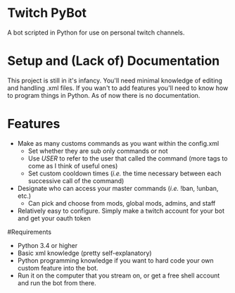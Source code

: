 # Twitch PyBot
A bot scripted in Python for use on personal twitch channels.

# Setup and (Lack of) Documentation
This project is still in it's infancy. You'll need minimal knowledge of editing and handling .xml files. If you wan't to add features you'll need to know how to program things in Python. As of now there is no documentation.

# Features
- Make as many customs commands as you want within the config.xml
  - Set whether they are sub only commands or not
  - Use ${USER}$ to refer to the user that called the command (more tags to come as I think of useful ones)
  - Set custom cooldown times (*i.e.* the time necessary between each successive call of the command)
- Designate who can access your master commands (*i.e.* !ban, !unban, etc.)
  - Can pick and choose from mods, global mods, admins, and staff
- Relatively easy to configure. Simply make a twitch account for your bot and get your oauth token

#Requirements
- Python 3.4 or higher
- Basic xml knowledge (pretty self-explanatory)
- Python programming knowledge if you want to hard code your own custom feature into the bot.
- Run it on the computer that you stream on, or get a free shell account and run the bot from there.
